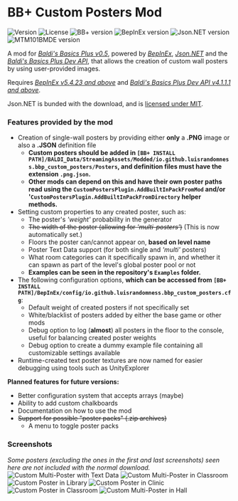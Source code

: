 # BB+ Custom Posters Mod
![Version](https://img.shields.io/badge/version-2024.3.0.1-purple) ![License](https://img.shields.io/badge/license-MIT-blue?link=https://github.com/LuisRandomness/BaldiPlus-CustomPosters/blob/main/LICENSE)
![BB+ version](https://img.shields.io/badge/bb+-0.5.2-69C12E?color=green) ![BepInEx version](https://img.shields.io/badge/bepinex-5.4.23-69C12E?color=yellow&link=https://github.com/BepInEx/BepInEx/releases/tag/v5.4.23) ![Json.NET version](https://img.shields.io/badge/json.net-13.0.3-69C12E?color=orange) ![MTM101BMDE version](https://img.shields.io/badge/mtm101bmde-4.1.1.1-69C12E?color=red&link=https://gamebanana.com/mods/383711)
 
A mod for [*Baldi's Basics Plus v0.5*](https://store.steampowered.com/app/1275890/Baldis_Basics_Plus/), powered by [*BepInEx*](https://github.com/BepInEx/BepInEx), [*Json.NET*](https://github.com/JamesNK/Newtonsoft.Json) and the [*Baldi's Basics Plus Dev API*](https://gamebanana.com/mods/383711), that allows the creation of custom wall posters by using user-provided images.

Requires [*BepInEx v5.4.23 and above*](https://github.com/BepInEx/BepInEx/tag/v5.4.23) and [*Baldi's Basics Plus Dev API v4.1.1.1 and above*](https://gamebanana.com/mods/383711).

Json.NET is bunded with the download, and is [licensed under MIT](https://github.com/JamesNK/Newtonsoft.Json?tab=MIT-1-ov-file#MIT-1-ov-file).

### Features provided by the mod
- Creation of single-wall posters by providing either **only** a **.PNG** image or also a **.JSON** definition file
	- **Custom posters should be added in `[BB+ INSTALL PATH]/BALDI_Data/StreamingAssets/Modded/io.github.luisrandomness.bbp_custom_posters/Posters`, and definition files must have the extension `.png.json`.**
	- **Other mods can depend on this and have their own poster paths read using the `CustomPostersPlugin.AddBuiltInPackFromMod` and/or '`CustomPostersPlugin.AddBuiltInPackFromDirectory` helper methods.**
- Setting custom properties to any created poster, such as:
	- The poster's *'weight'* probability in the generator
	- ~~The width of the poster (allowing for *'multi-posters'*)~~ (This is now automatically set.)
	- Floors the poster can/cannot appear on, **based on level name**
	- Poster Text Data support (for both single and *'multi'* posters)
	- What room categories can it specifically spawn in, and whether it can spawn as part of the level's global poster pool or not
	- **Examples can be seen in the repository's `Examples` folder.**
- The following configuration options, **which can be accessed from `[BB+ INSTALL PATH]/BepInEx/config/io.github.luisrandomness.bbp_custom_posters.cfg`**:
	- Default weight of created posters if not specifically set
	- White/blacklist of posters added by either the base game or other mods
	- Debug option to log (**almost**) all posters in the floor to the console, useful for balancing created poster weights
	- Debug option to create a dummy example file containing all customizable settings available
- Runtime-created text poster textures are now named for easier debugging using tools such as UnityExplorer 

**Planned features for future versions:**
- Better configuration system that accepts arrays (maybe)
- Ability to add custom chalkboards
- Documentation on how to use the mod
- ~~Support for possible "poster packs" (.zip archives)~~
  - A menu to toggle poster packs

### Screenshots
*Some posters (excluding the ones in the first and last screenshots) seen here are not included with the normal download.*
![Custom Multi-Poster with Text Data](https://i.imgur.com/pOoEoPV.png)
![Custom Multi-Poster in Classroom](https://i.imgur.com/gGWnWrJ.png)
![Custom Poster in Library](https://i.imgur.com/1mu1d35.png)
![Custom Poster in Clinic](https://i.imgur.com/261k0lO.png)
![Custom Poster in Classroom](https://i.imgur.com/M0u4FBS.png)
![Custom Multi-Poster in Hall](https://i.imgur.com/7CbzmRg.png)
